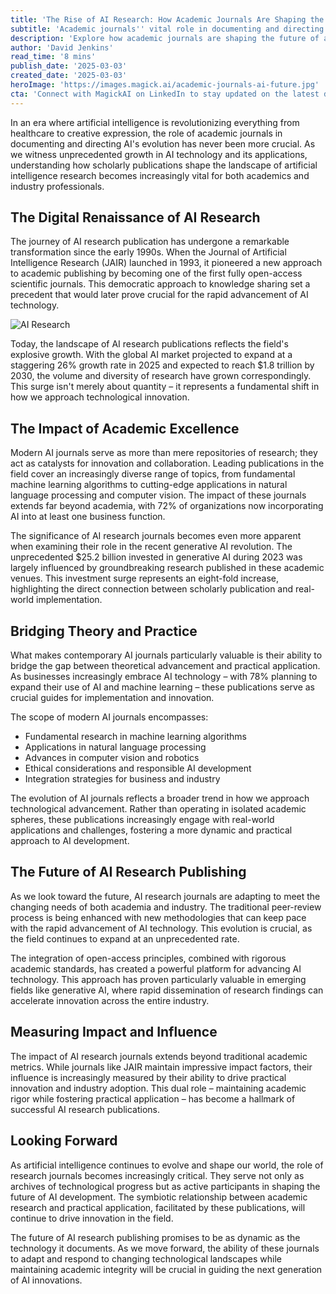 ```yaml
---
title: 'The Rise of AI Research: How Academic Journals Are Shaping the Future of Artificial Intelligence'
subtitle: 'Academic journals'' vital role in documenting and directing AI evolution'
description: 'Explore how academic journals are shaping the future of artificial intelligence research and development. From the early days of open-access publishing to today's cutting-edge developments in generative AI, discover the vital role these publications play in bridging theory and practice while driving innovation in the field.'
author: 'David Jenkins'
read_time: '8 mins'
publish_date: '2025-03-03'
created_date: '2025-03-03'
heroImage: 'https://images.magick.ai/academic-journals-ai-future.jpg'
cta: 'Connect with MagickAI on LinkedIn to stay updated on the latest developments in AI research and join a community of forward-thinking professionals shaping the future of artificial intelligence.'
---
```


In an era where artificial intelligence is revolutionizing everything from healthcare to creative expression, the role of academic journals in documenting and directing AI's evolution has never been more crucial. As we witness unprecedented growth in AI technology and its applications, understanding how scholarly publications shape the landscape of artificial intelligence research becomes increasingly vital for both academics and industry professionals.

## The Digital Renaissance of AI Research

The journey of AI research publication has undergone a remarkable transformation since the early 1990s. When the Journal of Artificial Intelligence Research (JAIR) launched in 1993, it pioneered a new approach to academic publishing by becoming one of the first fully open-access scientific journals. This democratic approach to knowledge sharing set a precedent that would later prove crucial for the rapid advancement of AI technology.

![AI Research](https://i.magick.ai/PIXE/AI_research_transformation.webp)

Today, the landscape of AI research publications reflects the field's explosive growth. With the global AI market projected to expand at a staggering 26% growth rate in 2025 and expected to reach $1.8 trillion by 2030, the volume and diversity of research have grown correspondingly. This surge isn't merely about quantity – it represents a fundamental shift in how we approach technological innovation.

## The Impact of Academic Excellence

Modern AI journals serve as more than mere repositories of research; they act as catalysts for innovation and collaboration. Leading publications in the field cover an increasingly diverse range of topics, from fundamental machine learning algorithms to cutting-edge applications in natural language processing and computer vision. The impact of these journals extends far beyond academia, with 72% of organizations now incorporating AI into at least one business function.

The significance of AI research journals becomes even more apparent when examining their role in the recent generative AI revolution. The unprecedented $25.2 billion invested in generative AI during 2023 was largely influenced by groundbreaking research published in these academic venues. This investment surge represents an eight-fold increase, highlighting the direct connection between scholarly publication and real-world implementation.

## Bridging Theory and Practice

What makes contemporary AI journals particularly valuable is their ability to bridge the gap between theoretical advancement and practical application. As businesses increasingly embrace AI technology – with 78% planning to expand their use of AI and machine learning – these publications serve as crucial guides for implementation and innovation.

The scope of modern AI journals encompasses:
- Fundamental research in machine learning algorithms
- Applications in natural language processing
- Advances in computer vision and robotics
- Ethical considerations and responsible AI development
- Integration strategies for business and industry

The evolution of AI journals reflects a broader trend in how we approach technological advancement. Rather than operating in isolated academic spheres, these publications increasingly engage with real-world applications and challenges, fostering a more dynamic and practical approach to AI development.

## The Future of AI Research Publishing

As we look toward the future, AI research journals are adapting to meet the changing needs of both academia and industry. The traditional peer-review process is being enhanced with new methodologies that can keep pace with the rapid advancement of AI technology. This evolution is crucial, as the field continues to expand at an unprecedented rate.

The integration of open-access principles, combined with rigorous academic standards, has created a powerful platform for advancing AI technology. This approach has proven particularly valuable in emerging fields like generative AI, where rapid dissemination of research findings can accelerate innovation across the entire industry.

## Measuring Impact and Influence

The impact of AI research journals extends beyond traditional academic metrics. While journals like JAIR maintain impressive impact factors, their influence is increasingly measured by their ability to drive practical innovation and industry adoption. This dual role – maintaining academic rigor while fostering practical application – has become a hallmark of successful AI research publications.

## Looking Forward

As artificial intelligence continues to evolve and shape our world, the role of research journals becomes increasingly critical. They serve not only as archives of technological progress but as active participants in shaping the future of AI development. The symbiotic relationship between academic research and practical application, facilitated by these publications, will continue to drive innovation in the field.

The future of AI research publishing promises to be as dynamic as the technology it documents. As we move forward, the ability of these journals to adapt and respond to changing technological landscapes while maintaining academic integrity will be crucial in guiding the next generation of AI innovations.